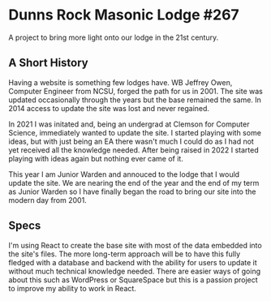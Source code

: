 # Dunns Rock Masonic Lodge \#267

A project to bring more light onto our lodge in the 21st century.

## A Short History
Having a website is something few lodges have. WB Jeffrey Owen, Computer Engineer from NCSU, forged the path for us in 2001. 
The site was updated occasionally through the years but the base remained the same. In 2014 access to update the site was lost and never regained.

In 2021 I was initated and, being an undergrad at Clemson for Computer Science, immediately wanted to update the site. I started playing with some ideas, but with just being an EA there wasn't much I could do as I had not yet received all the knowledge needed. After being raised in 2022 I started playing with ideas again but nothing ever came of it. 

This year I am Junior Warden and annouced to the lodge that I would update the site. We are nearing the end of the year and the end of my term as Junior Warden so I have finally began the road to bring our site into the modern day from 2001.

## Specs
I'm using React to create the base site with most of the data embedded into the site's files. The more long-term approach will be to have this fully fledged with a database and backend with the ability for users to update it without much technical knowledge needed. There are easier ways of going about this such as WordPress or SquareSpace but this is a passion project to improve my ability to work in React.

